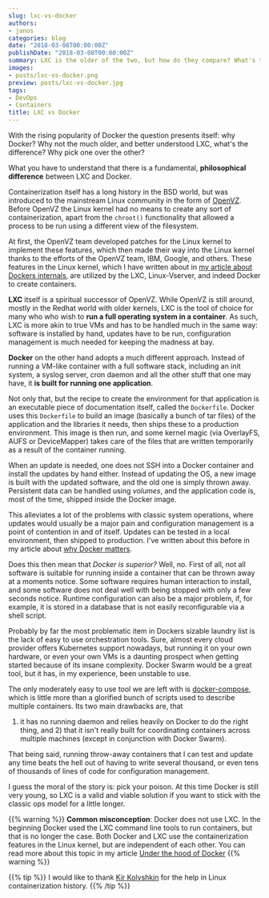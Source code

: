 ```yaml
---
slug: lxc-vs-docker
authors:
- janos
categories: blog
date: "2018-03-08T00:00:00Z"
publishDate: "2018-03-08T00:00:00Z"
summary: LXC is the older of the two, but how do they compare? What's the difference? Which one should you choose for your next project?
images:
- posts/lxc-vs-docker.png
preview: posts/lxc-vs-docker.jpg
tags:
- DevOps
- Containers
title: LXC vs Docker
---
```


With the rising popularity of Docker the question presents itself: why Docker? Why not the much older, and better
understood LXC, what's the difference? Why pick one over the other?

What you have to understand that there is a fundamental, **philosophical difference** between LXC and Docker.

Containerization itself has a long history in the BSD world, but was introduced to the mainstream Linux community in the
form of [OpenVZ](https://openvz.org/). Before OpenVZ the Linux kernel had no means to create any sort of
containerization, apart from the `chroot()` functionality that allowed a process to be run using a different view of the
filesystem.

At first, the OpenVZ team developed patches for the Linux kernel to implement these features, which then
made their way into the Linux kernel thanks to the efforts of the OpenVZ team, IBM, Google, and others.
These features in the Linux kernel, which I have written about in [my article about
Dockers internals](/blog/under-the-hood-of-docker), are utilized by the LXC, Linux-Vserver, and indeed Docker to create
containers.

**LXC** itself is a spiritual successor of OpenVZ. While OpenVZ is still around, mostly in the Redhat world with older
kernels, LXC is the tool of choice for many who who wish to **run a full operating system in a container**. As such, LXC
is more akin to true VMs and has to be handled much in the same way: software is installed by hand, updates have to be
run, configuration management is much needed for keeping the madness at bay.

**Docker** on the other hand adopts a much different approach. Instead of running a VM-like container with a full
software stack, including an init system, a syslog server, cron daemon and all the other stuff that one may have, it
**is built for running one application**.

Not only that, but the recipe to create the environment for that application is an executable piece of documentation
itself, called the `Dockerfile`. Docker uses this `Dockerfile` to build an image (basically a bunch of tar files) of the
application and the libraries it needs, then ships these to a production environment. This image is then run, and some
kernel magic (via OverlayFS, AUFS or DeviceMapper) takes care of the files that are written temporarily as a result of
the container running.

When an update is needed, one does not SSH into a Docker container and install the updates by hand either. Instead of
updating the OS, a new image is built with the updated software, and the old one is simply thrown away. Persistent data
can be handled using *volumes*, and the application code is, most of the time, shipped inside the Docker image.

This alleviates a lot of the problems with classic system operations, where updates would usually be a major pain 
and configuration management is a point of contention in and of itself. Updates can be tested in a local environment,
then shipped to production. I've written about this before in my article about
[why Docker matters](/blog/why-docker-matters).

Does this then mean that *Docker is superior?* Well, no. First of all, not all software is suitable for running inside 
a container that can be thrown away at a moments notice. Some software requires human interaction to install, and some
software does not deal well with being stopped with only a few seconds notice. Runtime configuration can also be a major
problem, if, for example, it is stored in a database that is not easily reconfigurable via a shell script.

Probably by far the most problematic item in Dockers sizable laundry list is the lack of easy to use orchestration
tools. Sure, almost every cloud provider offers Kubernetes support nowadays, but running it on your own hardware, or
even your own VMs is a daunting prospect when getting started because of its insane complexity. Docker Swarm would be
a great tool, but it has, in my experience, been unstable to use.

The only moderately easy to use tool we are left with is [docker-compose](https://docs.docker.com/compose/), which is
little more than a glorified bunch of scripts used to describe multiple containers. Its two main drawbacks are, that
1) it has no running daemon and relies heavily on Docker to do the right thing, and 2) that it isn't really built for
coordinating containers across multiple machines (except in conjunction with Docker Swarm).

That being said, running throw-away containers that I can test and update any time beats the hell out of having to write
several thousand, or even tens of thousands of lines of code for configuration management.

I guess the moral of the story is: pick your poison. At this time Docker is still very young, so LXC is a valid and
viable solution if you want to stick with the classic ops model for a little longer.

{{% warning %}}
**Common misconception**: Docker does not use LXC. In the beginning Docker used the LXC command line tools to run containers, but that is no longer the case. Both Docker and LXC use the containerization features in the Linux kernel, but are independent of each other. You can read more about this topic in my article [Under the hood of Docker](/blog/under-the-hood-of-docker)
{{% warning %}}

{{% tip %}}
I would like to thank [Kir Kolyshkin](https://twitter.com/kolyshkin) for the help in Linux containerization history.
{{% /tip %}}
